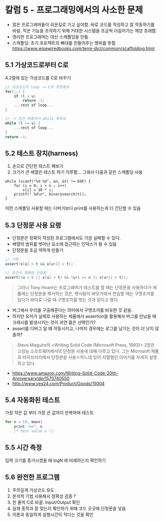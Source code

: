 # 칼럼 5 - 프로그래밍에서의 사소한 문제

- 많은 프로그래머들이 쉬운길로 가고 싶어함. 바로 코드를 작성하고 잘 작동하기를 바람. 작은 기능을 조작하기 위해 거대한 시스템을 조금씩 더듬어가는 재앙 초래함.
- 영리한 프로그래머는 대신 스캐폴딩을 만듦.
- 스캐폴딩: 초기 프로젝트의 뼈대를 만들어주는 행위를 뜻함. https://www.wisewiredbooks.com/term-dict/common/scaffolding.html

## 5.1 가상코드로부터 C로

4.2절에 있는 가상코드를 C로 바꾸기

```c
// 가상코드의 loop -> C의 무한루프
for(;;) {
    if (l > u)
        return -1;
    ...rest of loop...
}
```

```c
// -> 조건 뒤집어서 while 루프로
while (l <= u) {
    ...rest of loop...
}
return -1;
```

## 5.2 테스트 장치(harness)

1. 손으로 간단한 테스트 해보기
2. 크기가 큰 배열은 테스트 하기 지루함... 그래서 다음과 같은 스캐폴딩 사용

```0
while (scanf("%d %d", &n, &t) != EOF) {
    for (i = 0; i < n ; i++)
        x[i] = 10 * i;
    printf(" %d\n", binarysearch(t));
}
```

이런 스캐폴딩 사용할 때는 디버거보다 print를 사용하는게 더 간단할 수 있음

## 5.3 단정문 사용 요령

- 단정문은 정확히 작성된 프로그램에서도 가끔 실패할 수 있다.
- 배열의 범위를 벗어난 요소에 접근하는 인덱스가 될 수 있음
- 단정문을 조금 약하게 만들기

```c
// 기존
assert(x[u] < t && x[u+1] > t);

// 조건이 약화된 단정문
assert((u < 0 || x[u] < t) && (u+1 >= n || x[u+1] > t));
```

> 그러나 Tony Hoare는 프로그래머가 테스트를 할 때는 단정문을 사용하다가 제품에는 단정문을 제거하는 것은, 
뱃사람이 바닷가에서 연습할 때는 구명조끼를 입다가 바다로 나갈 때 구명조끼를 벗는 것과 같다고 했다.

- 버그에서 우리를 구출해준다는 의미에서 구명조끼를 비유한 것 같음.
- 하지만 유저가 실제로 사용하는 제품에서 assertion을 활용해서 버그를 만났을 때 크래시를 발생시키는 것이 과연 옳은 선택인가?
- assert를 디버그 일 떄 작동시키고, 나머지 경우에는 로그를 남기는 것이 더 낫지 않을까?

> Steve Maguire의 <Writing Solid Code (Microsoft Press, 1993)> 2장은 
고성능 소프트웨어에서의 단정문 사용에 대해 다루고 있다.
그는 Microsoft 제품과 라이브러리에서 단정문을 사용ㅇ하느데 있어 치열했던 이야기를 자세히 설명하고 있다.

- https://www.amazon.com/Writing-Solid-Code-20th-Anniversary/dp/1570740550
- http://www.yes24.com/Product/Goods/15004

## 5.4 자동화된 테스트

가장 작은 값 부터 가장 큰 값까지 반복하며 테스트

```c
for n = [0, maxn]
    print "n=", n
    /* test value n */
```

## 5.5 시간 측정

입력 크기를 증가시켰을 때 logN 에 비례하는지 확인하기

## 5.6 완전한 프로그램

1. 주의깊게 가상코드 유도
2. 분석적 기법 사용해서 정확성 검증 ?
3. 한 줄씩 C로 바꿈. Input/Output 확인
4. 실제 동작과 잘 맞는지 확인하기 위해 코드 곳곳에 단정문을 넣음
5. 이론과 동일하게 실행시간이 적다는 것을 확인
